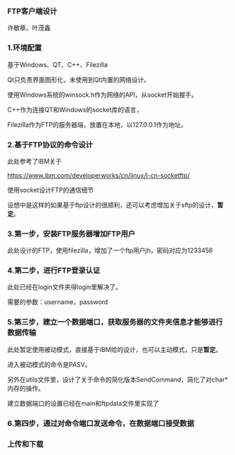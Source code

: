 ### FTP客户端设计

许敏章，叶茂鑫



### 1.环境配置

基于Windows、QT、C++、Filezilla

Qt只负责界面图形化，未使用到Qt内置的网络设计。

使用Windows系统的winsock.h作为网络的API，从socket开始握手。

C++作为连接QT和Windows的socket库的语言，

Filezilla作为FTP的服务器端，放置在本地，以127.0.0.1作为地址。



### 2.基于FTP协议的命令设计

此处参考了IBM关于

https://www.ibm.com/developerworks/cn/linux/l-cn-socketftp/

使用socket设计FTP的通信细节

设想中是这样的如果基于ftp设计的很顺利，还可以考虑增加关于sftp的设计，**暂定**。



### 3.第一步，安装FTP服务器增加FTP用户

此处设计的FTP，使用filezilla，增加了一个ftp用户jh，密码对应为1233456



### 4.第二步，进行FTP登录认证

此处已经在login文件夹得login里解决了。

需要的参数：username，password



### 5.第三步，建立一个数据端口，获取服务器的文件夹信息才能够进行数据传输

此处暂定使用被动模式，直接基于IBM给的设计，也可以主动模式，只是**暂定**。

进入被动模式的命令是PASV。

另外在utils文件里，设计了关于命令的简化版本SendCommand，简化了对char*内存的操作。

建立数据端口的设置已经在main和ftpdata文件里实现了

### 6.第四步，通过对命令端口发送命令，在数据端口接受数据

### 上传和下载



